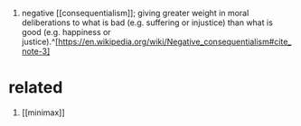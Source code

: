 1. negative [[consequentialism]]; giving greater weight in moral deliberations to what is bad (e.g. suffering or injustice) than what is good (e.g. happiness or justice).^[https://en.wikipedia.org/wiki/Negative_consequentialism#cite_note-3]

# related
1. [[minimax]]